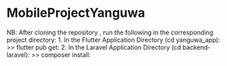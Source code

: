 # MobileProjectYanguwa

NB: After cloning the repository , run the following in the corresponding project directory:
    1. In the Flutter Application Directory (cd yanguwa_app):
        >> flutter pub get:
    2. In the Laravel Application Directory (cd backend-laravel):
        >> composer install:

